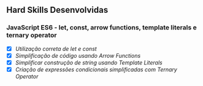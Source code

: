 ## Hard Skills Desenvolvidas

### JavaScript ES6 - let, const, arrow functions, template literals e ternary operator

- [X] _Utilização correta de let e const_
- [X] _Simplificação de código usando Arrow Functions_
- [X] _Simplificar construção de string usando Template Literals_
- [X] _Criação de expressões condicionais simplificadas com Ternary Operator_
